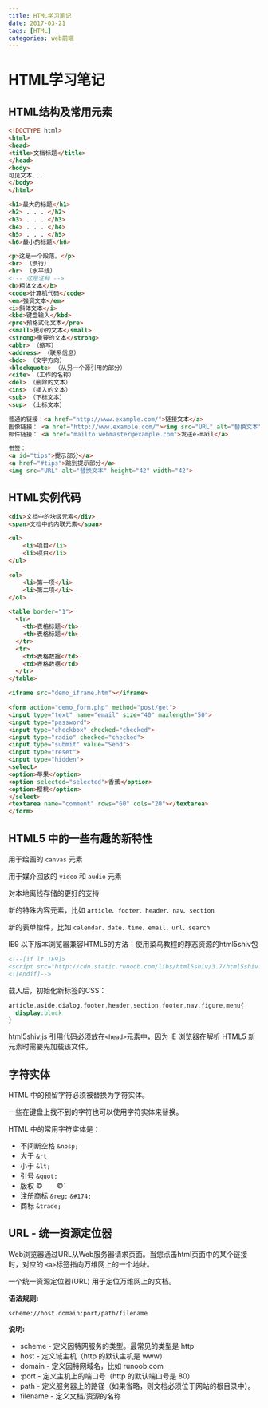 ```yaml
---
title: HTML学习笔记
date: 2017-03-21
tags: [HTML]
categories: web前端
---
```


# HTML学习笔记

## HTML结构及常用元素

```html
<!DOCTYPE html>
<html>
<head>
<title>文档标题</title>
</head>
<body>
可见文本...
</body>
</html>
```

<!--more-->

```html
<h1>最大的标题</h1>
<h2> . . . </h2>
<h3> . . . </h3>
<h4> . . . </h4>
<h5> . . . </h5>
<h6>最小的标题</h6>
```


```html
<p>这是一个段落。</p>
<br> （换行）
<hr> （水平线）
<!-- 这是注释 -->
<b>粗体文本</b>
<code>计算机代码</code>
<em>强调文本</em>
<i>斜体文本</i>
<kbd>键盘输入</kbd>
<pre>预格式化文本</pre>
<small>更小的文本</small>
<strong>重要的文本</strong>
<abbr> （缩写）
<address> （联系信息）
<bdo> （文字方向）
<blockquote> （从另一个源引用的部分）
<cite> （工作的名称）
<del> （删除的文本）
<ins> （插入的文本）
<sub> （下标文本）
<sup> （上标文本）

普通的链接：<a href="http://www.example.com/">链接文本</a>
图像链接： <a href="http://www.example.com/"><img src="URL" alt="替换文本"></a>
邮件链接： <a href="mailto:webmaster@example.com">发送e-mail</a>

书签：
<a id="tips">提示部分</a>
<a href="#tips">跳到提示部分</a>
<img src="URL" alt="替换文本" height="42" width="42">
```



## HTML实例代码

```html
<div>文档中的块级元素</div>
<span>文档中的内联元素</span>
```

```html
<ul>
    <li>项目</li>
    <li>项目</li>
</ul>
```

```html
<ol>
    <li>第一项</li>
    <li>第二项</li>
</ol>
```

```html
<table border="1">
  <tr>
    <th>表格标题</th>
    <th>表格标题</th>
  </tr>
  <tr>
    <td>表格数据</td>
    <td>表格数据</td>
  </tr>
</table>
```

```html
<iframe src="demo_iframe.htm"></iframe>
```

```html
<form action="demo_form.php" method="post/get">
<input type="text" name="email" size="40" maxlength="50">
<input type="password">
<input type="checkbox" checked="checked">
<input type="radio" checked="checked">
<input type="submit" value="Send">
<input type="reset">
<input type="hidden">
<select>
<option>苹果</option>
<option selected="selected">香蕉</option>
<option>樱桃</option>
</select>
<textarea name="comment" rows="60" cols="20"></textarea>
</form>
```



## HTML5 中的一些有趣的新特性

用于绘画的 `canvas` 元素

用于媒介回放的 `video` 和 `audio` 元素

对本地离线存储的更好的支持

新的特殊内容元素，比如 `article、footer、header、nav、section`

新的表单控件，比如 `calendar、date、time、email、url、search`

IE9 以下版本浏览器兼容HTML5的方法：使用菜鸟教程的静态资源的html5shiv包
```html
<!--[if lt IE9]>
<script src="http://cdn.static.runoob.com/libs/html5shiv/3.7/html5shiv.min.js"></script>
<![endif]-->
```

载入后，初始化新标签的CSS：
```css
article,aside,dialog,footer,header,section,footer,nav,figure,menu{
  display:block
}
```
html5shiv.js 引用代码必须放在` <head> `元素中，因为 IE 浏览器在解析 HTML5 新元素时需要先加载该文件。



## 字符实体

HTML 中的预留字符必须被替换为字符实体。

一些在键盘上找不到的字符也可以使用字符实体来替换。

HTML 中的常用字符实体是：
- 不间断空格 `&nbsp;`
- 大于 `&rt`
- 小于 `&lt;`
- 引号 `&quot;`
- 版权 &copy;`	`&#169;`
- 注册商标 `&reg;`	`&#174;`
- 商标 `&trade;`



## URL - 统一资源定位器

Web浏览器通过URL从Web服务器请求页面。当您点击html页面中的某个链接时，对应的 `<a>`标签指向万维网上的一个地址。

一个统一资源定位器(URL) 用于定位万维网上的文档。

**语法规则:**

``scheme://host.domain:port/path/filename``

**说明:**

- scheme - 定义因特网服务的类型。最常见的类型是 http
- host - 定义域主机（http 的默认主机是 www）
- domain - 定义因特网域名，比如 runoob.com
- :port - 定义主机上的端口号（http 的默认端口号是 80）
- path - 定义服务器上的路径（如果省略，则文档必须位于网站的根目录中）。
- filename - 定义文档/资源的名称


